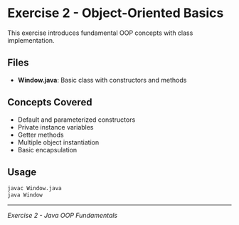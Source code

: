 # Exercise 2 - Object-Oriented Basics

This exercise introduces fundamental OOP concepts with class implementation.

## Files

- **Window.java**: Basic class with constructors and methods

## Concepts Covered

- Default and parameterized constructors
- Private instance variables
- Getter methods
- Multiple object instantiation
- Basic encapsulation

## Usage

```bash
javac Window.java
java Window
```

---
*Exercise 2 - Java OOP Fundamentals*
